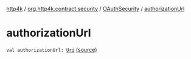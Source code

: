 [http4k](../../index.md) / [org.http4k.contract.security](../index.md) / [OAuthSecurity](index.md) / [authorizationUrl](./authorization-url.md)

# authorizationUrl

`val authorizationUrl: `[`Uri`](../../org.http4k.core/-uri/index.md) [(source)](https://github.com/http4k/http4k/blob/master/http4k-contract/src/main/kotlin/org/http4k/contract/security/OAuthSecurity.kt#L8)